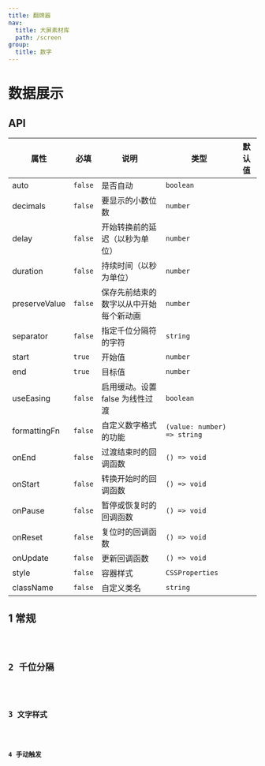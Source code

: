 ```yaml
---
title: 翻牌器
nav:
  title: 大屏素材库
  path: /screen
group:
  title: 数字
---
```


# 数据展示

## API

| 属性          | 必填    | 说明                                   | 类型                        | 默认值 |
| ------------- | ------- | -------------------------------------- | --------------------------- | ------ |
| auto          | `false` | 是否自动                               | `boolean`                   |        |
| decimals      | `false` | 要显示的小数位数                       | `number`                    |        |
| delay         | `false` | 开始转换前的延迟（以秒为单位）         | `number`                    |        |
| duration      | `false` | 持续时间（以秒为单位）                 | `number`                    |        |
| preserveValue | `false` | 保存先前结束的数字以从中开始每个新动画 | `number`                    |        |
| separator     | `false` | 指定千位分隔符的字符                   | `string`                    |        |
| start         | `true`  | 开始值                                 | `number`                    |        |
| end           | `true`  | 目标值                                 | `number`                    |        |
| useEasing     | `false` | 启用缓动。设置 false 为线性过渡        | `boolean`                   |        |
| formattingFn  | `false` | 自定义数字格式的功能                   | `(value: number) => string` |        |
| onEnd         | `false` | 过渡结束时的回调函数                   | `() => void`                |        |
| onStart       | `false` | 转换开始时的回调函数                   | `() => void`                |        |
| onPause       | `false` | 暂停或恢复时的回调函数                 | `() => void`                |        |
| onReset       | `false` | 复位时的回调函数                       | `() => void`                |        |
| onUpdate      | `false` | 更新回调函数                           | `() => void`                |        |
| style         | `false` | 容器样式                               | `CSSProperties`             |        |
| className     | `false` | 自定义类名                             | `string`                    |        |

## 1 常规

<code src="../../example/FlipNumberDemo/demo1.tsx" background="#040727">

## 2 千位分隔

<code src="../../example/FlipNumberDemo/demo2.tsx" background="#040727">

## 3 文字样式

<code src="../../example/FlipNumberDemo/demo3.tsx" background="#040727">

## 4 手动触发

<code src="../../example/FlipNumberDemo/demo4.tsx" background="#040727">
